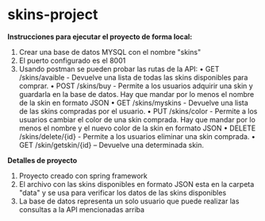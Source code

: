 # skins-project

**Instrucciones para ejecutar el proyecto de forma local:**
1. Crear una base de datos MYSQL con el nombre "skins"
2. El puerto configurado es el 8001
3. Usando postman se pueden probar las rutas de la API:
  • GET /skins/avaible - Devuelve una lista de todas las skins disponibles para comprar.
  • POST /skins/buy - Permite a los usuarios adquirir una skin y guardarla en la base de datos.
        Hay que mandar por lo menos el nombre de la skin en formato JSON
  • GET /skins/myskins - Devuelve una lista de las skins compradas por el usuario.
  • PUT /skins/color - Permite a los usuarios cambiar el color de una skin comprada.
        Hay que mandar por lo menos el nombre y el nuevo color de la skin en formato JSON
  • DELETE /skins/delete/{id} - Permite a los usuarios eliminar una skin comprada.
  • GET /skin/getskin/{id} – Devuelve una determinada skin.


**Detalles de proyecto**
1. Proyecto creado con spring framework
2. El archivo con las skins disponibles en formato JSON esta en la carpeta "data" y se usa para verificar los datos de las skins disponibles
3. La base de datos representa un solo usuario que puede realizar las consultas a la API mencionadas arriba
